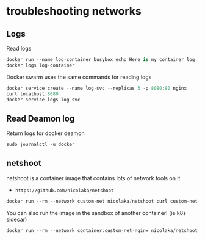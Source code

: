 # troubleshooting networks

## Logs

Read logs

``` c#
docker run --name log-container busybox echo Here is my container log!
docker logs log-container
```

Docker swarm uses the same commands for reading logs

``` c#
docker service create --name log-svc --replicas 3 -p 8080:80 nginx
curl localhost:8080
docker service logs log-svc
```

## Read Deamon log

Return logs for docker deamon

``` c#
sudo journalctl -u docker
```

## netshoot

netshoot is a container image that contains lots of network tools on it

- `https://github.com/nicolaka/netshoot`

``` c#
docker run --rm --network custom-net nicolaka/netshoot curl custom-net-nginx:80
```

You can also run the image in the sandbox of another container! (ie k8s sidecar)

``` c#
docker run --rm --network container:custom-net-nginx nicolaka/netshoot curl localhost:80
```
